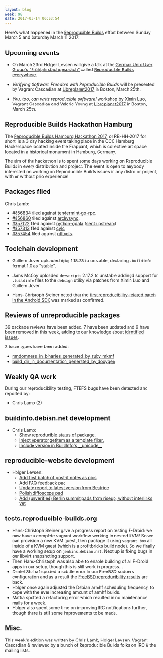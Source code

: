 ```yaml
---
layout: blog
week: 98
date: 2017-03-14 06:03:54
---
```


Here's what happened in the [Reproducible Builds](https://reproducible-builds.org) effort between Sunday March 5 and Saturday March 11 2017:

Upcoming events
---------------

* On March 23rd Holger Levsen will give a talk at the [German Unix User Group's "Frühjahrsfachgespräch"](http://www.guug.de/veranstaltungen/ffg2017/) called [Reproducible Builds everywhere](http://www.guug.de/adm/ffg-pk/abstracts.html#4_5_2).

* *Verifying Software Freedom with Reproducible Builds* will be presented
by Vagrant Cascadian at
[Libreplanet2017](https://www.libreplanet.org/2017/) in Boston, March
25th.

* *You, too, can write reproducible software!* workshop by Ximin Luo,
Vagrant Cascadian and Valerie Young at
[Libreplanet2017](https://www.libreplanet.org/2017/) in Boston, March
25th.

Reproducible Builds Hackathon Hamburg
-------------------------------------

The [Reproducible Builds Hamburg Hackathon 2017](https://wiki.debian.org/ReproducibleBuilds/HamburgHackathon2017), or RB-HH-2017 for short, is a 3 day hacking event taking place in the CCC Hamburg Hackerspace located inside the Frappant, which is collective art space located in a historical monument in Hamburg, Germany.

The aim of the hackathon is to spent some days working on Reproducible Builds in every distribution and project. The event is open to anybody interested on working on Reproducible Builds issues in any distro or project, with or without prio experience!

Packages filed
--------------

Chris Lamb:

* [#856834](https://bugs.debian.org/856834) filed against [tendermint-go-rpc](https://tracker.debian.org/pkg/tendermint-go-rpc).
* [#856860](https://bugs.debian.org/856860) filed against [archvsync](https://tracker.debian.org/pkg/archvsync).
* [#857122](https://bugs.debian.org/857122) filed against [python-gdata](https://tracker.debian.org/pkg/python-gdata) ([sent upstream](https://github.com/google/gdata-python-client/pull/56))
* [#857313](https://bugs.debian.org/857313) filed against [cylc](https://tracker.debian.org/pkg/cylc).
* [#857454](https://bugs.debian.org/857454) filed against [qtltools](https://tracker.debian.org/pkg/qtltools).

Toolchain development
---------------------

* Guillem Jover uploaded `dpkg` 1.18.23 to unstable, declaring `.buildinfo` format 1.0 as "stable".

* Jams McCoy uploaded `devscripts` 2.17.2 to unstable addingd support for `.buildinfo` files to the `debsign` utility via patches from Ximin Luo and Guillem Jover.

* Hans-Christoph Steiner noted that the [first reproducibility-related patch in the Android SDK](https://code.google.com/p/android/issues/detail?id=231886) was marked as confirmed.


Reviews of unreproducible packages
----------------------------------

39 package reviews have been added, 7 have been updated and 9 have been removed in this week,
adding to our knowledge about [identified issues](https://tests.reproducible-builds.org/debian/index_issues.html).

2 issue types have been added:

- [ randomness\_in\_binaries\_generated\_by\_ruby\_mkmf](https://anonscm.debian.org/git/reproducible/notes.git/commit/?id=32989ecd)
- [build\_dir\_in\_documentation\_generated\_by\_doxygen](https://anonscm.debian.org/git/reproducible/notes.git/commit/?id=031e6feb)

Weekly QA work
--------------

During our reproducibility testing, FTBFS bugs have been detected and reported by:

 - Chris Lamb (2)

buildinfo.debian.net development
--------------------------------


- Chris Lamb:
  - [Show reproducible status of package.](https://anonscm.debian.org/git/reproducible/buildinfo.debian.net.git/commit/?id=e64e321)
  - [Inject operator.getitem as a template filter.](https://anonscm.debian.org/git/reproducible/buildinfo.debian.net.git/commit/?id=03630a4)
  - [Include version in BuildInfo's \_\_unicode\_\_](https://anonscm.debian.org/git/reproducible/buildinfo.debian.net.git/commit/?id=995abff)



reproducible-website development
--------------------------------


- Holger Levsen:
  - [Add first batch of post-it notes as pics](https://anonscm.debian.org/git/reproducible/reproducible-website.git/commit/?id=320d05e)
  - [Add FAQ feedback pad](https://anonscm.debian.org/git/reproducible/reproducible-website.git/commit/?id=260209b)
  - [Update report to latest version from Beatrice](https://anonscm.debian.org/git/reproducible/reproducible-website.git/commit/?id=73250c2)
  - [Polish diffoscope pad](https://anonscm.debian.org/git/reproducible/reproducible-website.git/commit/?id=76b375e)
  - [Add (unverified) Berlin summit pads from riseup, without interlinks yet](https://anonscm.debian.org/git/reproducible/reproducible-website.git/commit/?id=04ca865)

tests.reproducible-builds.org
-----------------------

- Hans-Christoph Steiner gave a progress report on testing F-Droid: we now have a complete vagrant workflow working in nested KVM!  So we can provision a new KVM guest, then package it using `vagrant box` all inside of a KVM guest (which is a profitbricks build node). So we finally have a working setup on `jenkins.debian.net`. Next up is fixing bugs in our libvirt snapshoting support.
- Then Hans-Christoph was also able to enable building of all F-Droid apps in our setup, though this is still work in progress…
- Daniel Shahaf spotted a subtile error in our FreeBSD sudoers configuration and as a result the [FreeBSD reproducibility results](https://tests.reproducible-builds.org/freebsd/) are back.
- Holger once again adjusted the Debian armhf scheduling frequency, to cope with the ever increasing amount of armhf builds.
- Mattia spotted a refactoring error which resulted in no maintenance mails for a week.
- Holger also spent some time on improving IRC notifications further, though there is still some improvements to be made.

Misc.
-----

This week's edition was written by Chris Lamb, Holger Levsen, Vagrant Cascadian & reviewed by a bunch of Reproducible Builds folks on IRC & the mailing lists.

